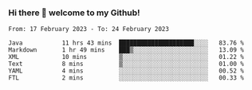 ### Hi there 👋 welcome to my Github! 

<!--START_SECTION:waka-->

```text
From: 17 February 2023 - To: 24 February 2023

Java           11 hrs 43 mins  █████████████████████░░░░   83.76 %
Markdown       1 hr 49 mins    ███▒░░░░░░░░░░░░░░░░░░░░░   13.09 %
XML            10 mins         ▒░░░░░░░░░░░░░░░░░░░░░░░░   01.22 %
Text           8 mins          ▒░░░░░░░░░░░░░░░░░░░░░░░░   01.00 %
YAML           4 mins          ░░░░░░░░░░░░░░░░░░░░░░░░░   00.52 %
FTL            2 mins          ░░░░░░░░░░░░░░░░░░░░░░░░░   00.33 %
```

<!--END_SECTION:waka-->
